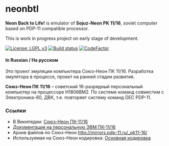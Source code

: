 # neonbtl
**Neon Back to Life!** is emulator of **Sojuz-Neon PK 11/16**, soviet computer based on PDP-11 compatible processor.

This is work in progress project on early stage of development.

[![License: LGPL v3](https://img.shields.io/badge/License-LGPL%20v3-blue.svg)](https://www.gnu.org/licenses/lgpl-3.0)
[![Build status](https://ci.appveyor.com/api/projects/status/q0dmuth9x2sp3k1x?svg=true)](https://ci.appveyor.com/project/nzeemin/neonbtl)
[![CodeFactor](https://www.codefactor.io/repository/github/nzeemin/neonbtl/badge)](https://www.codefactor.io/repository/github/nzeemin/neonbtl)


#### In Russian / На русском

Это проект эмуляции компьютера Союз-Неон ПК 11/16.
Разработка эмулятора в процессе, проект на ранней стадии развития.

**Союз-Неон ПК 11/16** – советский 16-разрядный персональный компьютер на процессоре Н1806ВМ2.
По системе команд совместим с Электроника-60, ДВК, т.е. повторяет систему команд DEC PDP-11.

### Ссылки

* В Википедии: [Союз-Неон ПК-11/16](https://ru.wikipedia.org/wiki/%D0%A1%D0%BE%D1%8E%D0%B7-%D0%9D%D0%B5%D0%BE%D0%BD_%D0%9F%D0%9A-11/16)
* [Документация на персональную ЭВМ ПК-11/16](https://github.com/troosh/pk11-16/tree/master/Docs/P16DOC.DSK)
* Архив файлов по Союз-Неон http://mirrors.pdp-11.ru/_pk11-16/
* Используемая на Союз-Неон кодировка: [Основная кодировка](https://ru.wikipedia.org/wiki/%D0%9E%D1%81%D0%BD%D0%BE%D0%B2%D0%BD%D0%B0%D1%8F_%D0%BA%D0%BE%D0%B4%D0%B8%D1%80%D0%BE%D0%B2%D0%BA%D0%B0)
